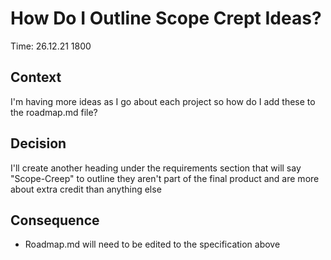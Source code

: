 # How Do I Outline Scope Crept Ideas?

Time: 26.12.21 1800

## Context

I'm having more ideas as I go about each project so how do I add these to the roadmap.md file?

## Decision

I'll create another heading under the requirements section that will say "Scope-Creep" to outline they aren't part of the final product and are more about extra credit than anything else

## Consequence

* Roadmap.md will need to be edited to the specification above
